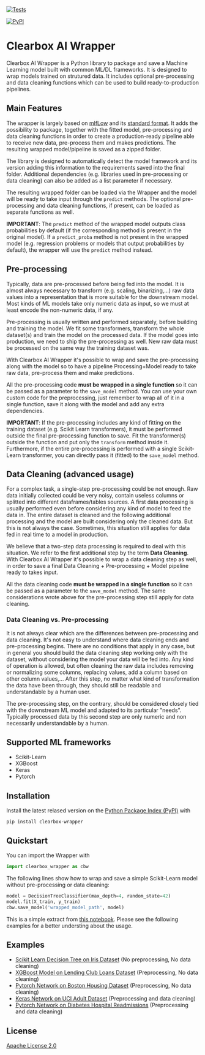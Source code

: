 [![Tests](https://github.com/Clearbox-AI/clearbox-wrapper/workflows/Tests/badge.svg)](https://github.com/Clearbox-AI/clearbox-wrapper/actions?workflow=Tests)

[![PyPI](https://img.shields.io/pypi/v/clearbox-wrapper.svg)](https://pypi.org/project/clearbox-wrapper/)

# Clearbox AI Wrapper

Clearbox AI Wrapper is a Python library to package and save a Machine Learning model built with common ML/DL frameworks. It is designed to wrap models trained on strutured data. It includes optional pre-processing and data cleaning functions which can be used to build ready-to-production pipelines.

## Main Features

The wrapper is largely based on [mlfLow](https://github.com/mlflow/mlflow) and its [standard format](https://mlflow.org/docs/latest/models.html). It adds the possibility to package, together with the fitted model, pre-processing and data cleaning functions in order to create a production-ready pipeline able to receive new data, pre-process them and makes predictions. The resulting wrapped model/pipeline is saved as a zipped folder.

The library is designed to automatically detect the model framework and its version adding this information to the requirements saved into the final folder. Additional dependencies (e.g. libraries used in pre-processing or data cleaning) can also be added as a list parameter if necessary.

The resulting wrapped folder can be loaded via the Wrapper and the model will be ready to take input through the `predict` methods. The optional pre-processing and data cleaning functions, if present, can be loaded as separate functions as well.

**IMPORTANT**: The `predict` method of the wrapped model outputs class probabilities by default (if the corresponding method is present in the original model). If a `predict_proba` method is not present in the wrapped model (e.g. regression problems or models that output probabilities by default), the wrapper will use the `predict` method instead.

## Pre-processing

Typically, data are pre-processed before being fed into the model. It is almost always necessary to transform (e.g. scaling, binarizing,...) raw data values into a representation that is more suitable for the downstream model. Most kinds of ML models take only numeric data as input, so we must at least encode the non-numeric data, if any.

Pre-processing is usually written and performed separately, before building and training the model. We fit some transformers, transform the whole dataset(s) and train the model on the processed data. If the model goes into production, we need to ship the pre-processing as well. New raw data must be processed on the same way the training dataset was.

With Clearbox AI Wrapper it's possible to wrap and save the pre-processing along with the model so to have a pipeline Processing+Model ready to take raw data, pre-process them and make predictions.

All the pre-processing code **must be wrapped in a single function** so it can be passed as a parameter to the `save_model` method. You can use your own custom code for the preprocessing, just remember to wrap all of it in a single function, save it along with the model and add any extra dependencies.

**IMPORTANT**: If the pre-processing includes any kind of fitting on the training dataset (e.g. Scikit Learn transformers), it must be performed outside the final pre-processing function to save. Fit the transformer(s) outside the function and put only the `transform` method inside it. Furthermore, if the entire pre-processing is performed with a single Scikit-Learn transformer, you can directly pass it (fitted) to the `save_model` method.


## Data Cleaning (advanced usage)

For a complex task, a single-step pre-processing could be not enough. Raw data initially collected could be very noisy, contain useless columns or splitted into different dataframes/tables sources. A first data processing is usually performed even before considering any kind of model to feed the data in. The entire dataset is cleaned and the following additional processing and the model are built considering only the cleaned data. But this is not always the case. Sometimes, this situation still applies for data fed in real time to a model in production.

We believe that a two-step data processing is required to deal with this situation. We refer to the first additional step by the term **Data Cleaning**. With Clearbox AI Wrapper it's possible to wrap a data cleaning step as well, in order to save a final Data Cleaning + Pre-processing + Model pipeline ready to takes input.

All the data cleaning code **must be wrapped in a single function** so it can be passed as a parameter to the `save_model` method. The same considerations wrote above for the pre-processing step still apply for data cleaning.

### Data Cleaning vs. Pre-processing

It is not always clear which are the differences between pre-processing and data cleaning. It's not easy to understand where data cleaning ends and pre-processing begins. There are no conditions that apply in any case, but in general you should build the data cleaning step working only with the dataset, without considering the model your data will be fed into. Any kind of operation is allowed, but often cleaning the raw data includes removing or normalizing some columns, replacing values, add a column based on other column values,... After this step, no matter what kind of transformation the data have been through, they should still be readable and understandable by a human user.

The pre-processing step, on the contrary, should be considered closely tied with the downstream ML model and adapted to its particular "needs". Typically processed data by this second step are only numeric and non necessarily understandable by a human.

## Supported ML frameworks

* Scikit-Learn
* XGBoost
* Keras
* Pytorch
## Installation

Install the latest relased version on the [Python Package Index (PyPI)](https://pypi.org/project/clearbox-wrapper/) with

```shell
pip install clearbox-wrapper
```

## Quickstart

You can import the Wrapper with

```python
import clearbox_wrapper as cbw
```

The following lines show how to wrap and save a simple Scikit-Learn model without pre-processing or data cleaning:

```python
model = DecisionTreeClassifier(max_depth=4, random_state=42)
model.fit(X_train, y_train)
cbw.save_model('wrapped_model_path', model)
```

This is a simple extract from [this notebook](https://github.com/Clearbox-AI/clearbox-wrapper/blob/master/examples/1_iris_sklearn/1_Clearbox_Wrapper_Iris_Scikit.ipynb). Please see the following examples for a better understing about the usage.

## Examples

* [Scikit Learn Decision Tree on Iris Dataset](https://github.com/Clearbox-AI/clearbox-wrapper/blob/master/examples/1_iris_sklearn/1_Clearbox_Wrapper_Iris_Scikit.ipynb) (No preprocessing, No data cleaning)
* [XGBoost Model on Lending Club Loans Dataset](https://github.com/Clearbox-AI/clearbox-wrapper/blob/master/examples/2_loans_preprocessing_xgboost/2_Clearbox_Wrapper_Loans_Xgboost.ipynb) (Preprocessing, No data cleaning)
* [Pytorch Network on Boston Housing Dataset](https://github.com/Clearbox-AI/clearbox-wrapper/blob/master/examples/3_boston_preprocessing_pytorch/3_Clearbox_Wrapper_Boston_Pytorch.ipynb) (Preprocessing, No data cleaning)
* [Keras Network on UCI Adult Dataset](https://github.com/Clearbox-AI/clearbox-wrapper/blob/master/examples/4_adult_data_cleaning_preprocessing_keras/4_Clearbox_Wrapper_Adult_Keras.ipynb) (Preprocessing and data cleaning)
* [Pytorch Network on Diabetes Hospital Readmissions](https://github.com/Clearbox-AI/clearbox-wrapper/blob/master/examples/5_hospital_preprocessing_pytorch/4_Clearbox_Wrapper_Hospital_Pytorch.ipynb) (Preprocessing and data cleaning)

## License

[Apache License 2.0](https://github.com/Clearbox-AI/clearbox-wrapper/blob/master/LICENSE)
